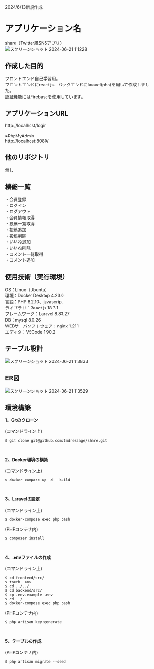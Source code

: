 2024/6/13新規作成
# アプリケーション名
share（Twitter風SNSアプリ）<br>
![スクリーンショット 2024-06-21 111228](https://github.com/tmdressage/share/assets/144135026/a9f344c1-b877-49a5-b43a-1e9d61e865f3)

## 作成した目的
フロントエンド自己学習用。<br>
フロントエンドにreact.js、バックエンドにlaravel(php)を用いて作成しました。<br>
認証機能にはFirebaseを使用しています。<br>
 
## アプリケーションURL
http://localhost/login<br>
<br>
※PhpMyAdmin<br>
http://localhost:8080/

## 他のリポジトリ  
無し

## 機能一覧
・会員登録<br>
・ログイン<br>
・ログアウト<br>
・会員情報取得<br>
・投稿一覧取得<br>
・投稿追加<br>
・投稿削除<br>
・いいね追加<br>
・いいね削除<br>
・コメント一覧取得<br>
・コメント追加<br>
 
## 使用技術（実行環境）
OS：Linux（Ubuntu）<br>
環境：Docker Desktop 4.23.0<br>
言語：PHP 8.2.10、javascript<br>
ライブラリ：React.js 18.3.1<br>
フレームワーク：Laravel 8.83.27<br>
DB：mysql 8.0.26<br>
WEBサーバソフトウェア：nginx 1.21.1<br>
エディタ：VSCode 1.90.2<br>

## テーブル設計
![スクリーンショット 2024-06-21 113833](https://github.com/tmdressage/share/assets/144135026/dc2a5526-d5cc-4f29-a5aa-923962c33ac3)

## ER図
![スクリーンショット 2024-06-21 113529](https://github.com/tmdressage/share/assets/144135026/a910c3b1-24bc-47e6-9918-54c3ad6215c9)

## 環境構築
**1、Gitのクローン**<br>
<br>
(コマンドライン上)<br>
```
$ git clone git@github.com:tmdressage/share.git
```
<br>

**2、Docker環境の構築**<br>
<br>
(コマンドライン上)<br>
```
$ docker-compose up -d --build
```
<br>

**3、Laravelの設定**<br>
<br>
(コマンドライン上)<br>
```
$ docker-compose exec php bash
```
(PHPコンテナ内)<br>
```
$ composer install
```
<br>

**4、.envファイルの作成**<br>
<br>
(コマンドライン上)<br>
```
$ cd frontend/src/
$ touch .env
$ cd ../../
$ cd backend/src/
$ cp .env.example .env
$ cd ../
$ docker-compose exec php bash
```
(PHPコンテナ内)<br>
```
$ php artisan key:generate
```
<br>

**5、テーブルの作成**<br>
<br>
(PHPコンテナ内)<br>
```
$ php artisan migrate --seed
```
<br>
